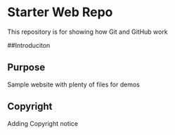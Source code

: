 # Starter Web Repo

This repository is for showing how Git and GitHub work

##Introduciton


## Purpose

Sample website with plenty of files for demos

## Copyright
Adding Copyright notice